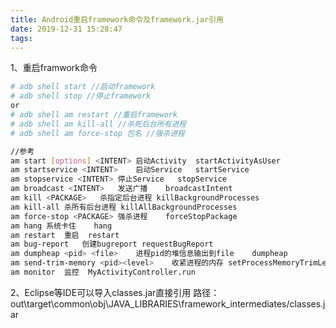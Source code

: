 ```yaml
---
title: Android重启framework命令及framework.jar引用
date: 2019-12-31 15:28:47
tags:
---
```

1、重启framwork命令

``` bash
# adb shell start //启动framework
# adb shell stop //停止framework
or
# adb shell am restart //重启framework
# adb shell am kill-all //杀死后台所有进程
# adb shell am force-stop 包名 //强杀进程

//参考
am start [options] <INTENT>	启动Activity	startActivityAsUser
am startservice <INTENT>	启动Service	startService
am stopservice <INTENT>	停止Service	stopService
am broadcast <INTENT>	发送广播	broadcastIntent
am kill <PACKAGE>	杀指定后台进程	killBackgroundProcesses
am kill-all	杀所有后台进程	killAllBackgroundProcesses
am force-stop <PACKAGE>	强杀进程	forceStopPackage
am hang	系统卡住	hang
am restart	重启	restart
am bug-report	创建bugreport	requestBugReport
am dumpheap <pid> <file>	进程pid的堆信息输出到file	dumpheap
am send-trim-memory <pid><level>	收紧进程的内存	setProcessMemoryTrimLevel
am monitor	监控	MyActivityController.run
```

2、Eclipse等IDE可以导入classes.jar直接引用
路径：out\target\common\obj\JAVA_LIBRARIES\framework_intermediates/classes.jar 